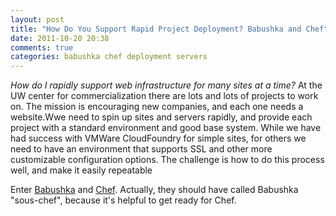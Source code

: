 ```yaml
---
layout: post
title: "How Do You Support Rapid Project Deployment? Babushka and Chef"
date: 2011-10-20 20:38
comments: true
categories: babushka chef deployment servers 
---
```


*How do I rapidly support web infrastructure for many sites at a time?* At the UW center for commercialization there are lots and lots of projects to work on. The mission is encouraging new companies, and each one needs a website.Wwe need to spin up sites and servers rapidly, and provide each project with a standard environment and good base system. While we have had success with VMWare CloudFoundry for simple sites, for others we need to have an environment that supports SSL and other more customizable configuration options. The challenge is how to do this process well, and make it easily repeatable
 
Enter [Babushka](http://babushka.me/) and [Chef](http://www.opscode.com/chef/). Actually, they should have called Babushka "sous-chef", because it's helpful to get ready for Chef. 

